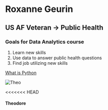 # Roxanne Geurin

## US AF Veteran &rarr; Public Health

### Goals for Data Analytics course

1. Learn new skills
2. Use data to answer public health questions
3. Find job utilizing new skills

[What is Python](https://www.codecademy.com/article/what-is-python)

![Theo](IMG_7686.jpeg)

<<<<<<< HEAD
#### Theodore

